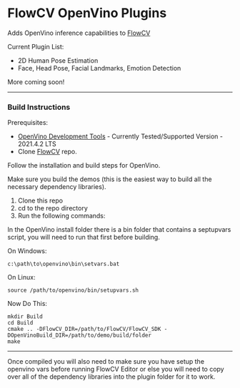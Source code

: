 # FlowCV OpenVino Plugins

Adds OpenVino inference capabilities to [FlowCV](https://github.com/FlowCV-org/FlowCV)

Current Plugin List:
* 2D Human Pose Estimation
* Face, Head Pose, Facial Landmarks, Emotion Detection

More coming soon!

---

### Build Instructions

Prerequisites:
* [OpenVino Development Tools](https://www.intel.com/content/www/us/en/developer/tools/openvino-toolkit/download.html) - Currently Tested/Supported
  Version - 2021.4.2 LTS
* Clone [FlowCV](https://github.com/FlowCV-org/FlowCV) repo.

Follow the installation and build steps for OpenVino.

Make sure you build the demos (this is the easiest way to build all the necessary dependency libraries).

1. Clone this repo
2. cd to the repo directory
3. Run the following commands:

In the OpenVino install folder there is a bin folder that contains a septupvars script, you will need to run that first before building.

On Windows:
```shell
c:\path\to\openvino\bin\setvars.bat
```
On Linux:
```shell
source /path/to/openvino/bin/setupvars.sh
```

Now Do This:
```shell
mkdir Build
cd Build
cmake .. -DFlowCV_DIR=/path/to/FlowCV/FlowCV_SDK -DOpenVinoBuild_DIR=/path/to/demo/build/folder
make
```

---

Once compiled you will also need to make sure you have setup the openvino vars before running FlowCV Editor or else you will need to copy over all of the dependency libraries into the plugin folder for it to work.

